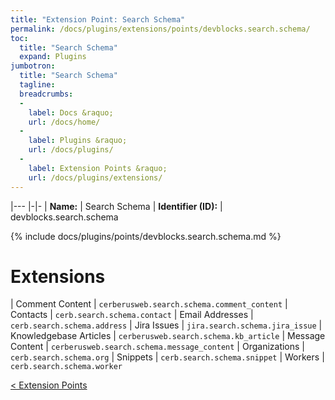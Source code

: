 ```yaml
---
title: "Extension Point: Search Schema"
permalink: /docs/plugins/extensions/points/devblocks.search.schema/
toc:
  title: "Search Schema"
  expand: Plugins
jumbotron:
  title: "Search Schema"
  tagline: 
  breadcrumbs:
  -
    label: Docs &raquo;
    url: /docs/home/
  -
    label: Plugins &raquo;
    url: /docs/plugins/
  -
    label: Extension Points &raquo;
    url: /docs/plugins/extensions/
---
```


|---
|-|-
| **Name:** | Search Schema
| **Identifier (ID):** | devblocks.search.schema

{% include docs/plugins/points/devblocks.search.schema.md %}

# Extensions

| Comment Content | `cerberusweb.search.schema.comment_content`
| Contacts | `cerb.search.schema.contact`
| Email Addresses | `cerb.search.schema.address`
| Jira Issues | `jira.search.schema.jira_issue`
| Knowledgebase Articles | `cerberusweb.search.schema.kb_article`
| Message Content | `cerberusweb.search.schema.message_content`
| Organizations | `cerb.search.schema.org`
| Snippets | `cerb.search.schema.snippet`
| Workers | `cerb.search.schema.worker`

<div class="section-nav">
	<div class="left">
		<a href="/docs/plugins/extensions/#extension-points" class="prev">&lt; Extension Points</a>
	</div>
	<div class="right align-right">
	</div>
</div>
<div class="clear"></div>